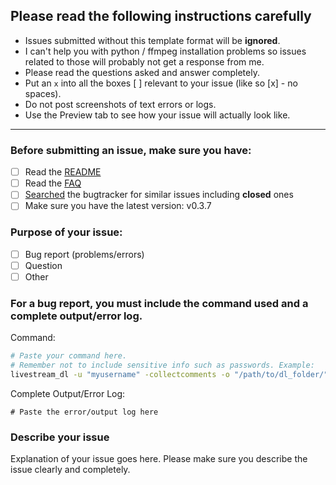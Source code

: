 ## Please read the following instructions carefully

- Issues submitted without this template format will be **ignored**.
- I can't help you with python / ffmpeg installation problems so issues related to those will probably not get a response from me.
- Please read the questions asked and answer completely.
- Put an `x` into all the boxes [ ] relevant to your issue (like so [x] - no spaces).
- Do not post screenshots of text errors or logs.
- Use the Preview tab to see how your issue will actually look like.

---

### Before submitting an issue, make sure you have:
- [ ] Read the [README](https://github.com/taengstagram/instagram-livestream-downloader/blob/master/README.md)
- [ ] Read the [FAQ](https://github.com/taengstagram/instagram-livestream-downloader/blob/master/FAQ.md)
- [ ] [Searched](https://github.com/taengstagram/instagram-livestream-downloader/search?type=Issues) the bugtracker for similar issues including **closed** ones
- [ ] Make sure you have the latest version: v0.3.7

### Purpose of your issue:
- [ ] Bug report (problems/errors)
- [ ] Question
- [ ] Other

### For a bug report, you **must** include the command used and a complete output/error log.

Command:

```bash
# Paste your command here.
# Remember not to include sensitive info such as passwords. Example:
livestream_dl -u "myusername" -collectcomments -o "/path/to/dl_folder/" "myfavigacct"
```

Complete Output/Error Log:

```
# Paste the error/output log here
```

### Describe your issue

Explanation of your issue goes here. Please make sure you describe the issue clearly and completely.
